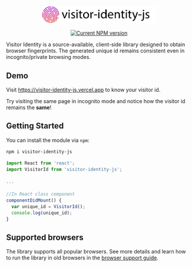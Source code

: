 <p align="center">
  <a href="https://visitor-identity-js.vercel.app">
    <picture>
      <img src="resources/visitor-identity-js.png" alt="Visitor Identity logo" width="312px" />
    </picture>
  </a>
</p>

<p align="center">
  <a href="https://www.npmjs.com/package/visitor-identity-js"><img src="https://img.shields.io/badge/npm-v1.0.1-blue" alt="Current NPM version"></a>
</p>


Visitor Identity is a source-available, client-side library designed to obtain browser fingerprints. The generated unique id remains consistent even in incognito/private browsing modes.


## Demo

Visit https://visitor-identity-js.vercel.app to know your visitor id.

Try visiting the same page in incognito mode and notice how the visitor id remains the **same**!


## Getting Started

You can install the module via `npm`:

```sh
npm i visitor-identity-js
```

```js
import React from 'react';
import VisitorId from 'visitor-identity-js';

...

//In React class component
componentDidMount() {
  var unique_id = VisitorId();
  console.log(unique_id);
}

```

## Supported browsers

The library supports all popular browsers.
See more details and learn how to run the library in old browsers in the [browser support guide](docs/browser_support.md).


